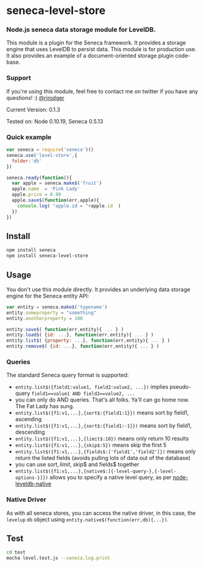# seneca-level-store

### Node.js seneca data storage module for LevelDB.

This module is a plugin for the Seneca framework. It provides a
storage engine that uses LevelDB to persist data. This module is for production use.
It also provides an example of a document-oriented storage plugin code-base.


### Support

If you're using this module, feel free to contact me on twitter if you
have any questions! :) [@rjrodger](http://twitter.com/rjrodger)

Current Version: 0.1.3

Tested on: Node 0.10.19, Seneca 0.5.13



### Quick example

```JavaScript
var seneca = require('seneca')()
seneca.use('level-store',{
  folder:'db'
})

seneca.ready(function(){
  var apple = seneca.make$('fruit')
  apple.name  = 'Pink Lady'
  apple.price = 0.99
  apple.save$(function(err,apple){
    console.log( "apple.id = "+apple.id  )
  })
})
```


## Install

```sh
npm install seneca
npm install seneca-level-store
```


## Usage

You don't use this module directly. It provides an underlying data storage engine for the Seneca entity API:

```JavaScript
var entity = seneca.make$('typename')
entity.someproperty = "something"
entity.anotherproperty = 100

entity.save$( function(err,entity){ ... } )
entity.load$( {id: ...}, function(err,entity){ ... } )
entity.list$( {property: ...}, function(err,entity){ ... } )
entity.remove$( {id: ...}, function(err,entity){ ... } )
```


### Queries

The standard Seneca query format is supported:

   * `entity.list$({field1:value1, field2:value2, ...})` implies pseudo-query `field1==value1 AND field2==value2, ...`
   * you can only do AND queries. That's all folks. Ya'll can go home now. The Fat Lady has sung.
   * `entity.list$({f1:v1,...},{sort$:{field1:1}})` means sort by field1, ascending
   * `entity.list$({f1:v1,...},{sort$:{field1:-1}})` means sort by field1, descending
   * `entity.list$({f1:v1,...},{limit$:10})` means only return 10 results
   * `entity.list$({f1:v1,...},{skip$:5})` means skip the first 5
   * `entity.list$({f1:v1,...},{fields$:['field1','field2']})` means only return the listed fields (avoids pulling lots of data out of the database)
   * you can use sort$, limit$, skip$ and fields$ together
   * `entity.list$({f1:v1,...},{native$:[{-level-query-},{-level-options-}]})` allows you to specify a native level query, as per [node-leveldb-native](http://leveldb.github.com/node-leveldb-native/markdown-docs/queries.html) 


### Native Driver

As with all seneca stores, you can access the native driver, in this case, the `levelup` `db` object using `entity.native$(function(err,db){...})`.


## Test

```bash
cd test
mocha level.test.js --seneca.log.print
```
